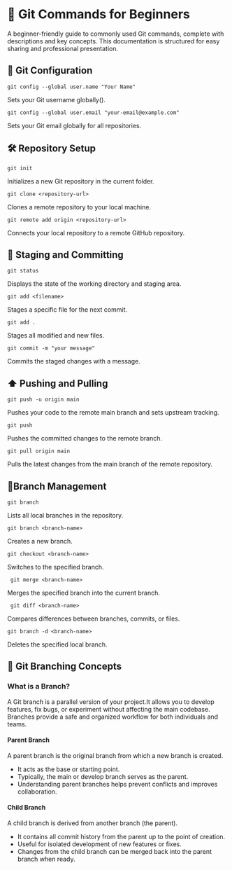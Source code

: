 

#  📗 Git Commands for Beginners #
A beginner-friendly guide to commonly used Git commands, complete with descriptions and key concepts. This documentation is structured for easy sharing and professional presentation.
## 🔧 Git Configuration ##
    git config --global user.name "Your Name"  
 
  Sets your Git username globally().

    git config --global user.email "your-email@example.com"  
 
   Sets your Git email globally for all repositories.

## 🛠️ Repository Setup ##
    git init  
 
  Initializes a new Git repository in the current folder.
  
    git clone <repository-url> 
 
   Clones a remote repository to your local machine.  
   
    git remote add origin <repository-url>  
 
   Connects your local repository to a remote GitHub repository.




## 📄 Staging and Committing ##
    git status  
 
   Displays the state of the working directory and staging area.  
   
    git add <filename>  
 
   Stages a specific file for the next commit.  
   
    git add .  
 
   Stages all modified and new files. 
   
    git commit -m "your message"  
  
   Commits the staged changes with a message.

## ⬆️ Pushing and Pulling ##
    git push -u origin main 
  
   Pushes your code to the remote main branch and sets upstream tracking.  
   
    git push  
  
   Pushes the committed changes to the remote branch.
   
    git pull origin main  
  
   Pulls the latest changes from the main branch of the remote repository.

## 🌿Branch Management ##
    git branch 
 
   Lists all local branches in the repository.

    git branch <branch-name>
 
   Creates a new branch.

    git checkout <branch-name> 
 
   Switches to the specified branch.
   
     git merge <branch-name>  
 
   Merges the specified branch into the current branch.
   
     git diff <branch-name>  
 
   Compares differences between branches, commits, or files.
    
    git branch -d <branch-name> 
 
   Deletes the specified local branch.


## 🌱 Git Branching Concepts ##
### What is a Branch? ###  
   A Git branch is a parallel version of your project.It allows you to develop features, fix bugs, or experiment without affecting the main codebase. Branches 
   provide a safe and organized workflow for both individuals and teams.

#### Parent Branch #### 
   A parent branch is the original branch from which a new branch is created.
   * It acts as the base or starting point.
   * Typically, the main or develop branch serves as the parent.
   * Understanding parent branches helps prevent conflicts and improves  collaboration.

#### Child Branch ####
   A child branch is derived from another branch (the parent).
   * It contains all commit history from the parent up to the point of creation. 
   * Useful for isolated development of new features or fixes.
   * Changes from the child branch can be merged back into the parent branch when ready.

